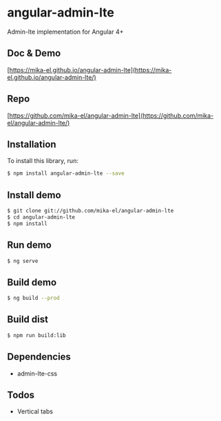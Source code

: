 # angular-admin-lte

Admin-lte implementation for Angular 4+

## Doc & Demo
[https://mika-el.github.io/angular-admin-lte](https://mika-el.github.io/angular-admin-lte/)

## Repo
[https://github.com/mika-el/angular-admin-lte](https://github.com/mika-el/angular-admin-lte/)

## Installation

To install this library, run:

```bash
$ npm install angular-admin-lte --save
```
## Install demo
```bash
$ git clone git://github.com/mika-el/angular-admin-lte
$ cd angular-admin-lte
$ npm install
```

## Run demo
```bash
$ ng serve
```

## Build demo
```bash
$ ng build --prod
```

## Build dist
```bash
$ npm run build:lib
```

## Dependencies

* admin-lte-css

## Todos

* Vertical tabs
